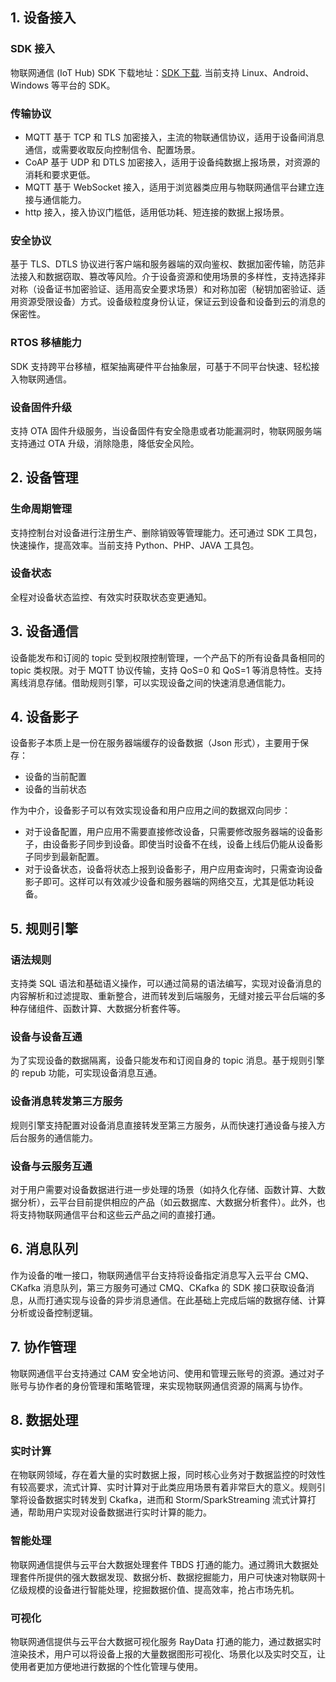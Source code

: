 ## 1. 设备接入
### SDK 接入
物联网通信 (IoT Hub) SDK 下载地址：[SDK 下载](http://tce.fsphere.cn/document/product/634/11928). 当前支持 Linux、Android、Windows 等平台的 SDK。

### 传输协议
- MQTT 基于 TCP 和 TLS 加密接入，主流的物联通信协议，适用于设备间消息通信，或需要收取反向控制信令、配置场景。
- CoAP 基于 UDP 和 DTLS 加密接入，适用于设备纯数据上报场景，对资源的消耗和要求更低。
- MQTT 基于 WebSocket 接入，适用于浏览器类应用与物联网通信平台建立连接与通信能力。
- http 接入，接入协议门槛低，适用低功耗、短连接的数据上报场景。

### 安全协议
基于 TLS、DTLS 协议进行客户端和服务器端的双向鉴权、数据加密传输，防范非法接入和数据窃取、篡改等风险。介于设备资源和使用场景的多样性，支持选择非对称（设备证书加密验证、适用高安全要求场景）和对称加密（秘钥加密验证、适用资源受限设备）方式。设备级粒度身份认证，保证云到设备和设备到云的消息的保密性。

### RTOS 移植能力
SDK 支持跨平台移植，框架抽离硬件平台抽象层，可基于不同平台快速、轻松接入物联网通信。

### 设备固件升级
支持 OTA 固件升级服务，当设备固件有安全隐患或者功能漏洞时，物联网服务端支持通过 OTA 升级，消除隐患，降低安全风险。

## 2. 设备管理
### 生命周期管理
支持控制台对设备进行注册生产、删除销毁等管理能力。还可通过 SDK 工具包，快速操作，提高效率。当前支持 Python、PHP、JAVA 工具包。

### 设备状态
全程对设备状态监控、有效实时获取状态变更通知。

## 3. 设备通信
设备能发布和订阅的 topic 受到权限控制管理，一个产品下的所有设备具备相同的 topic 类权限。对于 MQTT 协议传输，支持 QoS=0 和 QoS=1 等消息特性。支持离线消息存储。借助规则引擎，可以实现设备之间的快速消息通信能力。

## 4. 设备影子
设备影子本质上是一份在服务器端缓存的设备数据（Json 形式），主要用于保存：
- 设备的当前配置
- 设备的当前状态

作为中介，设备影子可以有效实现设备和用户应用之间的数据双向同步：
- 对于设备配置，用户应用不需要直接修改设备，只需要修改服务器端的设备影子，由设备影子同步到设备。即使当时设备不在线，设备上线后仍能从设备影子同步到最新配置。
- 对于设备状态，设备将状态上报到设备影子，用户应用查询时，只需查询设备影子即可。这样可以有效减少设备和服务器端的网络交互，尤其是低功耗设备。

## 5. 规则引擎
### 语法规则
支持类 SQL 语法和基础语义操作，可以通过简易的语法编写，实现对设备消息的内容解析和过滤提取、重新整合，进而转发到后端服务，无缝对接云平台后端的多种存储组件、函数计算、大数据分析套件等。

### 设备与设备互通
为了实现设备的数据隔离，设备只能发布和订阅自身的 topic 消息。基于规则引擎的 repub 功能，可实现设备消息互通。

### 设备消息转发第三方服务
规则引擎支持配置对设备消息直接转发至第三方服务，从而快速打通设备与接入方后台服务的通信能力。

### 设备与云服务互通
对于用户需要对设备数据进行进一步处理的场景（如持久化存储、函数计算、大数据分析），云平台目前提供相应的产品（如云数据库、大数据分析套件）。此外，也将支持物联网通信平台和这些云产品之间的直接打通。

## 6. 消息队列
作为设备的唯一接口，物联网通信平台支持将设备指定消息写入云平台 CMQ、CKafka 消息队列，第三方服务可通过 CMQ、CKafka 的 SDK 接口获取设备消息，从而打通实现与设备的异步消息通信。在此基础上完成后端的数据存储、计算分析或设备控制逻辑。

## 7. 协作管理
物联网通信平台支持通过 CAM 安全地访问、使用和管理云账号的资源。通过对子账号与协作者的身份管理和策略管理，来实现物联网通信资源的隔离与协作。

## 8. 数据处理
### 实时计算
在物联网领域，存在着大量的实时数据上报，同时核心业务对于数据监控的时效性有较高要求，流式计算、实时计算对于此类应用场景有着非常巨大的意义。规则引擎将设备数据实时转发到 Ckafka，进而和 Storm/SparkStreaming 流式计算打通，帮助用户实现对设备数据进行实时计算的能力。

### 智能处理
物联网通信提供与云平台大数据处理套件 TBDS 打通的能力。通过腾讯大数据处理套件所提供的强大数据发现、数据分析、数据挖掘能力，用户可快速对物联网十亿级规模的设备进行智能处理，挖掘数据价值、提高效率，抢占市场先机。

### 可视化
物联网通信提供与云平台大数据可视化服务 RayData 打通的能力，通过数据实时渲染技术，用户可以将设备上报的大量数据图形可视化、场景化以及实时交互，让使用者更加方便地进行数据的个性化管理与使用。

